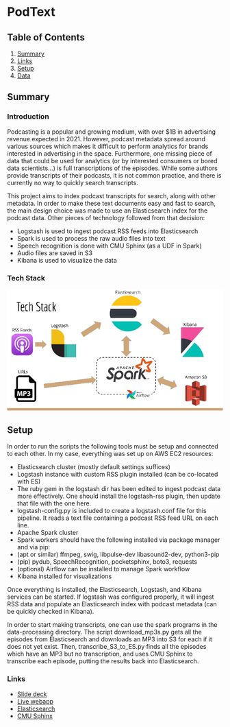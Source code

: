# PodText

## Table of Contents
1. [Summary](README.md#summary)
2. [Links](README.md#links)
3. [Setup](README.md#setup)
4. [Data](README.md#data)


## Summary
### Introduction
Podcasting is a popular and growing medium, with over $1B in advertising revenue expected in 2021. However, podcast metadata spread around various sources which makes it difficult to perform analytics for brands interested in advertising in the space. Furthermore, one missing piece of data that could be used for analytics (or by interested consumers or bored data scientists...) is full transcriptions of the episodes. While some authors provide transcripts of their podcasts, it is not common practice, and there is currently no way to quickly search transcripts.

This project aims to index podcast transcripts for search, along with other metadata. In order to make these text documents easy and fast to search, the main design choice was made to use an Elasticsearch index for the podcast data. Other pieces of technology followed from that decision:

* Logstash is used to ingest podcast RSS feeds into Elasticsearch
* Spark is used to process the raw audio files into text
* Speech recognition is done with CMU Sphinx (as a UDF in Spark)
* Audio files are saved in S3
* Kibana is used to visualize the data

### Tech Stack
![tech-stack](https://github.com/jordanpal/podcast-transcripts/blob/main/images/techstack.png)

## Setup
In order to run the scripts the following tools must be setup and connected to each other. In my case, everything was set up on AWS EC2 resources:
* Elasticsearch cluster (mostly default settings suffices)
* Logstash instance with custom RSS plugin installed (can be co-located with ES)
 * The ruby gem in the logstash dir has been edited to ingest podcast data more effectively. One should install the logstash-rss plugin, then update that file with the one here.
 * logstash-config.py is included to create a logstash.conf file for this pipeline. It reads a text file containing a podcast RSS feed URL on each line.
* Apache Spark cluster 
 * Spark workers should have the following installed via package manager and via pip:
  * (apt or similar) ffmpeg, swig, libpulse-dev libasound2-dev, python3-pip
  * (pip) pydub, SpeechRecognition, pocketsphinx, boto3, requests
 * (optional) Airflow can be installed to manage Spark workflow
* Kibana installed for visualizations

Once everything is installed, the Elasticsearch, Logstash, and Kibana services can be started. If logstash was configured properly, it will ingest RSS data and populate an Elasticsearch index with podcast metadata (can be quickly checked in Kibana).

In order to start making transcripts, one can use the spark programs in the data-processing directory. The script download_mp3s.py gets all the episodes from Elasticsearch and downloads an MP3 into S3 for each if it does not yet exist. Then, transcribe_S3_to_ES.py finds all the episodes which have an MP3 but no transcription, and uses CMU Sphinx to transcribe each episode, putting the results back into Elasticsearch.

### Links
* [Slide deck](https://docs.google.com/presentation/d/184ZNp0H7c3CU6LVKQQr50YVztggaJfLRC9j8nk8rgT4/edit?usp=sharing)
* [Live webapp](http://transcript-podcast.xyz/)
* [Elasticsearch](https://www.elastic.co/)
* [CMU Sphinx](https://cmusphinx.github.io/)